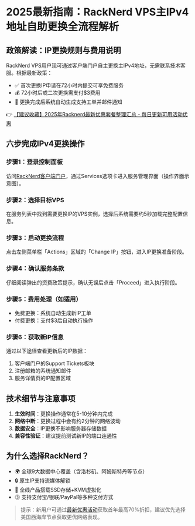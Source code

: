 # 2025最新指南：RackNerd VPS主IPv4地址自助更换全流程解析

## 政策解读：IP更换规则与费用说明
RackNerd VPS用户现可通过客户端门户自主更换主IPv4地址，无需联系技术客服。根据最新政策：
- ✅ 首次更换IP申请在72小时内提交可享免费服务
- 💰 72小时后或二次更换需支付$3费用
- 📧 更换完成后系统自动生成支持工单并邮件通知

👉 [【建议收藏】2025年Racknerd最新优惠套餐整理汇总 - 每日更新可用活动优惠](https://bit.ly/Rack_Nerd)

## 六步完成IPv4更换操作
### 步骤1：登录控制面板
访问[RackNerd客户端门户](https://bit.ly/Rack_Nerd)，通过Services选项卡进入服务管理界面（操作界面示意图）。

### 步骤2：选择目标VPS
在服务列表中找到需要更换IP的VPS实例，选择后系统需要约5秒加载完整配置信息。

### 步骤3：启动更换流程
点击左侧菜单栏「Actions」区域的「Change IP」按钮，进入IP更换准备阶段。

### 步骤4：确认服务条款
仔细阅读弹出的资费政策提示，确认无误后点击「Proceed」进入执行阶段。

### 步骤5：费用处理（如适用）
- 免费更换：系统自动生成新IP工单
- 付费更换：支付$3后自动执行操作

### 步骤6：获取新IP信息
通过以下途径查看更新后的IP数据：
1. 客户端门户的Support Tickets板块
2. 注册邮箱的系统通知邮件
3. 服务详情页的IP配置区域

## 技术细节与注意事项
1. **生效时间**：更换操作通常在5-10分钟内完成
2. **网络中断**：更换过程中会有约2分钟的网络波动
3. **数据安全**：IP更换不影响服务器存储数据
4. **兼容性验证**：建议提前测试新IP的端口连通性

## 为什么选择RackNerd？
- 🌍 全球9大数据中心覆盖（含洛杉矶、阿姆斯特丹等节点）
- 🔒 原生IP支持流媒体解锁
- 🚀 全线产品搭载SSD存储+KVM虚拟化
- ⓷ 支持支付宝/银联/PayPal等多种支付方式

> 提示：新用户可通过[最新优惠活动](https://bit.ly/Rack_Nerd)获取首年最高70%折扣，建议优先选择美国西海岸节点获取更优网络表现。